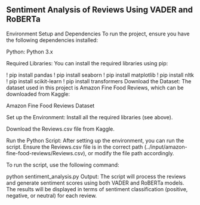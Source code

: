 ## Sentiment Analysis of Reviews Using VADER and RoBERTa 
Environment Setup and Dependencies
To run the project, ensure you have the following dependencies installed:

Python:
Python 3.x

Required Libraries:
You can install the required libraries using pip:


! pip install pandas
! pip install seaborn
! pip install matplotlib
! pip install nltk
! pip install scikit-learn
! pip install transformers
Download the Dataset:
The dataset used in this project is Amazon Fine Food Reviews, which can be downloaded from Kaggle:

Amazon Fine Food Reviews Dataset

Set up the Environment:
Install all the required libraries (see above).

Download the Reviews.csv file from Kaggle.

Run the Python Script:
After setting up the environment, you can run the script. Ensure the Reviews.csv file is in the correct path (../input/amazon-fine-food-reviews/Reviews.csv), or modify the file path accordingly.

To run the script, use the following command:


python sentiment_analysis.py
Output:
The script will process the reviews and generate sentiment scores using both VADER and RoBERTa models. The results will be displayed in terms of sentiment classification (positive, negative, or neutral) for each review.
